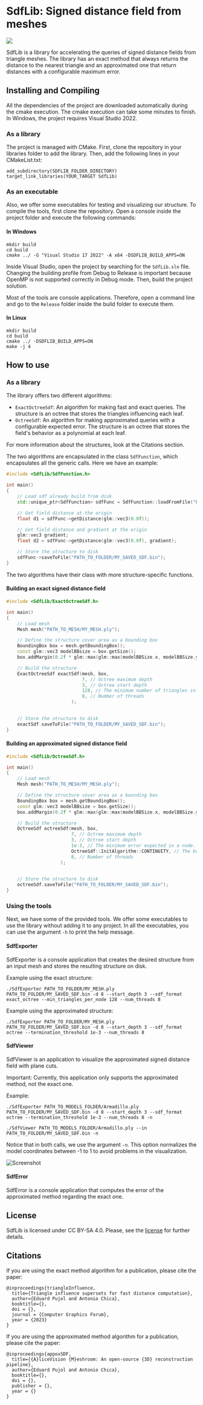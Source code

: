# SdfLib: Signed distance field from meshes

![](.github/media/TitileCaption.png)

SdfLib is a library for accelerating the queries of signed distance fields from triangle meshes. The library has an exact method that always returns the distance to the nearest triangle and an approximated one that return distances with a configurable maximum error.

## Installing and Compiling

All the dependencies of the project are downloaded automatically during the cmake execution. The cmake execution can take some minutes to finish. In Windows, the project requires Visual Studio 2022.

### As a library

The project is managed with CMake. First, clone the repository in your libraries folder to add the library. Then, add the following lines in your CMakeList.txt:

```
add_subdirectory(SDFLIB_FOLDER_DIRECTORY)
target_link_libraries(YOUR_TARGET SdfLib)
```

### As an executable

Also, we offer some executables for testing and visualizing our structure. To compile the tools, first clone the repository. Open a console inside the project folder and execute the following commands:

#### In Windows
```
mkdir build
cd build
cmake ../ -G "Visual Studio 17 2022" -A x64 -DSDFLIB_BUILD_APPS=ON
```
Inside Visual Studio, open the project by searching for the ``SdfLib.sln`` file. Changing the building profile from Debug to Release is important because OpenMP is not supported correctly in Debug mode. Then, build the project solution.

Most of the tools are console applications. Therefore, open a command line and go to the ``Release`` folder inside the build folder to execute them.

#### In Linux
```
mkdir build
cd build
cmake ../ -DSDFLIB_BUILD_APPS=ON
make -j 4
```
## How to use

### As a library

The library offers two different algorithms:
- ``ExactOctreeSdf``: An algorithm for making fast and exact queries. The structure is an octree that stores the triangles influencing each leaf.
- ``OctreeSdf``: An algorithm for making approximated queries with a configurable expected error. The structure is an octree that stores the field's behavior as a polynomial at each leaf.

For more information about the structures, look at the Citations section.

The two algorithms are encapsulated in the class ``SdfFunction``, which encapsulates all the generic calls. Here we have an example:

```c++
#include <SdfLib/SdfFunction.h>

int main()
{
    // Load sdf already build from disk
    std::unique_ptr<SdfFunction> sdfFunc = SdfFunction::loadFromFile("PATH_TO_FOLDER/MY_SDF.bin");

    // Get field distance at the origin
    float d1 = sdfFunc->getDistance(glm::vec3(0.0f));

    // Get field distance and gradient at the origin
    glm::vec3 gradient;
    float d2 = sdfFunc->getDistance(glm::vec3(0.0f), gradient);

    // Store the structure to disk
    sdfFunc->saveToFile("PATH_TO_FOLDER/MY_SAVED_SDF.bin");
}
```
The two algorithms have their class with more structure-specific functions.

#### Building an exact signed distance field

```c++
#include <SdfLib/ExactOctreeSdf.h>

int main()
{
    // Load mesh
    Mesh mesh("PATH_TO_MESH/MY_MESH.ply");

    // Define the structure cover area as a bounding box
    BoundingBox box = mesh.getBoundingBox();
    const glm::vec3 modelBBsize = box.getSize();
    box.addMargin(0.2f * glm::max(glm::max(modelBBSize.x, modelBBSize.y), modelBBSize.z));

    // Build the structure
    ExactOctreeSdf exactSdf(mesh, box,
                            7, // Octree maximum depth
                            3, // Octree start depth
                            128, // The minimum number of triangles influencing a node.
                            8, // Number of threads
                        );

    
    // Store the structure to disk
    exactSdf.saveToFile("PATH_TO_FOLDER/MY_SAVED_SDF.bin");
}

```

#### Building an approximated signed distance field

```c++
#include <SdfLib/OctreeSdf.h>

int main()
{
    // Load mesh
    Mesh mesh("PATH_TO_MESH/MY_MESH.ply");

    // Define the structure cover area as a bounding box
    BoundingBox box = mesh.getBoundingBox();
    const glm::vec3 modelBBsize = box.getSize();
    box.addMargin(0.2f * glm::max(glm::max(modelBBSize.x, modelBBSize.y), modelBBSize.z));

    // Build the structure
    OctreeSdf octreeSdf(mesh, box,
                        7, // Octree maximum depth
                        3, // Octree start depth
                        1e-3, // The minimum error expected in a node.
                        OctreeSdf::InitAlgorithm::CONTINUITY, // The building algorithm
                        8, // Number of threads
                    );

    
    // Store the structure to disk
    octreeSdf.saveToFile("PATH_TO_FOLDER/MY_SAVED_SDF.bin");
}

```

### Using the tools

Next, we have some of the provided tools. We offer some executables to use the library without adding it to any project. In all the executables, you can use the argument ``-h`` to print the help message.

#### SdfExporter

SdfExporter is a console application that creates the desired structure from an input mesh and stores the resulting structure on disk.

Example using the exact structure:
```
./SdfExporter PATH_TO_FOLDER/MY_MESH.ply PATH_TO_FOLDER/MY_SAVED_SDF.bin -d 8 --start_depth 3 --sdf_format exact_octree --min_triangles_per_node 128 --num_threads 8
```

Example using the approximated structure:
```
./SdfExporter PATH_TO_FOLDER/MY_MESH.ply PATH_TO_FOLDER/MY_SAVED_SDF.bin -d 8 --start_depth 3 --sdf_format octree --termination_threshold 1e-3 --num_threads 8
```

#### SdfViewer

SdfViewer is an application to visualize the approximated signed distance field with plane cuts.

Important: Currently, this application only supports the approximated method, not the exact one.

Example:
```
./SdfExporter PATH_TO_MODELS_FOLDER/Armadillo.ply PATH_TO_FOLDER/MY_SAVED_SDF.bin -d 8 --start_depth 3 --sdf_format octree --termination_threshold 1e-3 --num_threads 8 -n

./SdfViewer PATH_TO_MODELS_FOLDER/Armadillo.ply --in PATH_TO_FOLDER/MY_SAVED_SDF.bin -n
```

Notice that in both calls, we use the argument ``-n``. This option normalizes the model coordinates between -1 to 1 to avoid problems in the visualization.

![Screenshot](.github/media/SdfViewerCapture.png "SdfViewer application screenshot")

#### SdfError

SdfError is a console application that computes the error of the approximated method regarding the exact one.

## License

SdfLib is licensed under CC BY-SA 4.0. Please, see the [license](https://github.com/UPC-ViRVIG/SdfLib/LICENSE) for further details.

## Citations

If you are using the exact method algorithm for a publication, please cite the paper:

```
@inproceedings{triangleInfluence,
  title={Triangle influence supersets for fast distance computation},
  author={Eduard Pujol and Antonio Chica},
  booktitle={},
  doi = {},
  journal = {Computer Graphics Forum},
  year = {2023}
}
```

If you are using the approximated method algorithm for a publication, please cite the paper:

```
@inproceedings{appoxSDF,
  title={{A}liceVision {M}eshroom: An open-source {3D} reconstruction pipeline},
  author={Eduard Pujol and Antonio Chica},
  booktitle={},
  doi = {},
  publisher = {},
  year = {}
}
```